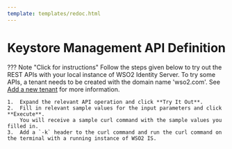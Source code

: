 ```yaml
---
template: templates/redoc.html
---
```


# Keystore Management API Definition

??? Note "Click for instructions"
    Follow the steps given below to try out the REST APIs with your local instance of WSO2 Identity Server. 
    To try some APIs, a tenant needs to be created with the domain name 'wso2.com'. See [Add a new tenant]({{base_path}}/guides/tenants/tenant-mgt) for more information.
    
    1.  Expand the relevant API operation and click **Try It Out**.  
    2.  Fill in relevant sample values for the input parameters and click **Execute**. 
        You will receive a sample curl command with the sample values you filled in. 
    3.  Add a `-k` header to the curl command and run the curl command on the terminal with a running instance of WSO2 IS. 

<redoc spec-url="../../apis/restapis/keystore.yaml"></redoc>
